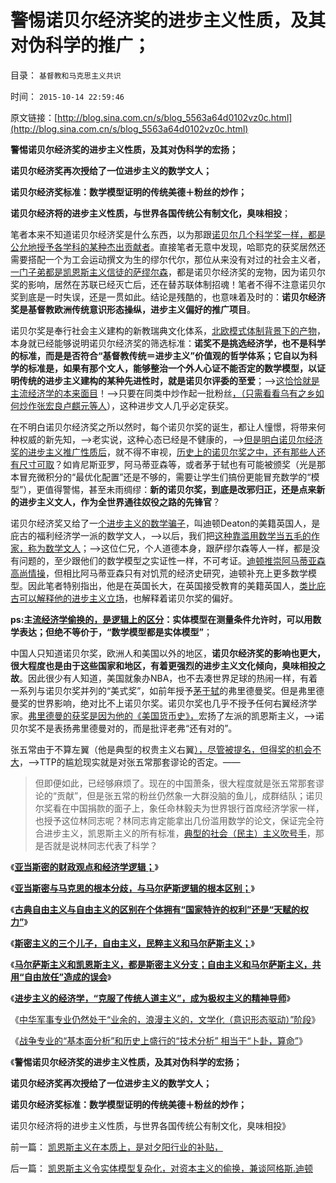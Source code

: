 # 警惕诺贝尔经济奖的进步主义性质，及其对伪科学的推广；

目录： `基督教和马克思主义共识` 

时间： `2015-10-14 22:59:46` 

原文链接：[http://blog.sina.com.cn/s/blog_5563a64d0102vz0c.html](http://blog.sina.com.cn/s/blog_5563a64d0102vz0c.html)

**警惕诺贝尔经济奖的进步主义性质，及其对伪科学的宏扬；**

**诺贝尔经济奖再次授给了一位进步主义的数学文人；**

**诺贝尔经济奖标准：数学模型证明的传统美德＋粉丝的炒作；**



**诺贝尔经济将的进步主义性质，与世界各国传统公有制文化，臭味相投**；

笔者本来不知道诺贝尔经济奖是什么东西，以为那跟[诺贝尔几个科学奖一样，都是公允地授予各学科的某种杰出贡献者](../../../2011/10/7/诺贝尔奖的声誉塑造了新制度学派的权威.md)。直接笔者无意中发现，哈耶克的获奖居然还需要搭配一个为工会运动撰文为生的缪尔代尔，那位从来没有对过的社会主义者，[一门子弟都是凯恩斯主义信徒的萨缪尔森](../../../2011/2/20/御用定制的萨缪尔森分子.md)，都是诺贝尔经济奖的宠物，因为诺贝尔奖的影响，居然在苏联已经灭亡后，还在替苏联体制招魂！笔者不得不注意诺贝尔奖到底是一时失误，还是一贯如此。结论是残酷的，也意味着及时的：**诺贝尔经济奖是基督教欧洲传统意识形态操纵，进步主义偏好的推广项目**。

诺贝尔奖是奉行社会主义建构的新教瑞典文化体系，[北欧模式体制背景下的产物](../../../2011/6/26/诺贝尔经济学奖是利益中立的吗？.md)，本身就已经能够说明诺贝尔经济奖的筛选标准：**诺奖不是挑选经济学，也不是科学的标准，而是是否符合“基督教传统＝进步主义”价值观的哲学体系；它自以为科学的标准是，如果有那个文人，能够整治一个外人心证不能否定的数学模型，以证明传统的进步主义建构的某种先进性时，就是诺贝尔评委的至爱**；——>[这恰恰就是主流经济学的本来面目](../../../2015/10/4/主流经济学why是伪科学，理解科学的抽象概念.md)！——>只要在同类中炒作起一批粉丝[，（只需看看乌有之乡如何炒作张宏良卢麒元等人](../../../2013/12/16/公方彬政委当局者迷，但与张宏良和卢麒元，仍有明显区别.md)），这种进步文人几乎必定获奖。

在不明白诺贝尔经济奖之所以然时，每个诺贝尔奖的诞生，都让人憧憬，将带来何种权威的新先知，——>老实说，这种心态已经是不健康的，——>[但是明白诺贝尔经济奖的进步主义推广性质后](../../../2011/10/3/欧洲传统的愚昧反动，诺贝尔经济学奖的学术权威！.md)，就不得不审视，[历史上的诺贝尔奖之中，还有那些人还有尺寸可取](../../../2011/12/9/诺贝尔奖Dc诺斯的经济史方法论的错误.md)？如肯尼斯亚罗，阿马蒂亚森等，或者茅于轼也有可能被颁奖（光是那本冒充微积分的“最优化配置”还是不够的，需要让学生们搞份更能冒充数学的“模型”），更值得警惕，甚至未雨绸缪：**新的诺贝尔奖，到底是改邪归正，还是点来新的进步主义文人，作为全世界通往奴役之路的先锋官**？

诺贝尔经济奖又给了一[个进步主义的数学骗子](../../../2012/10/16/又有两名数学骗子被嘉奖，诺贝尔奖终将声名狼籍.md)，叫迪顿Deaton的美籍英国人，是庇古的福利经济学一派的数学文人，——>以后，我们把[这种靠滥用数学当五毛的作家，称为数学文人](../../../2012/5/11/清贫的经济学让大批学者出卖良心.md)；——>这位仁兄，个人道德本身，跟萨缪尔森等人一样，都是没有问题的，至少跟他们的数学模型之实证性一样，不可考证。[迪顿推崇阿马蒂亚森高尚情操](../../../2014/11/4/茅于轼不是真理的化身，没有道德可以攻讦的弱点.md)，但相比阿马蒂亚森只有对饥荒的经济史研究，迪顿补充上更多数学模型。因此笔者特别指出，他是在英国长大，在英国接受教育的美籍英国人，[类比庇古可以解释他的进步主义立场](../../../2012/2/15/万恶之源皆为善；侵犯人权的人道主义.md)，也解释着诺贝尔奖的偏好。

**ps:主[流经济学偷换的，是逻辑上的区分](../../../2015/10/8/科学实证与学术自由关系，是公共政策与个体人权的关系.md)：实体模型在测量条件允许时，可以用数学表达；但绝不等价于，“数学模型都是实体模型”**；

中国人只知道诺贝尔奖，欧洲人和美国以外的地区，**诺贝尔经济奖的影响也更大，很大程度也是由于这些国家和地区，有着更强烈的进步主义文化倾向，臭味相投之故**。因此很少有人知道，美国就象办NBA，也不去凑世界足球的热闹一样，有着一系列与诺贝尔奖并列的“美式奖”，如前年授予[茅于轼](../../../2013/5/20/茅于轼和《环球时报》，谁应该“有则改之，无则加勉”？.md)的弗里德曼奖。但是弗里德曼奖的世界影响，绝对比不上诺贝尔奖。诺贝尔奖也几乎不授予任何右翼经济学家。[弗里德曼的获奖是因为他的《美国货币史》，](../../../2009/12/31/数学囚徒的芝加哥学派.md)宏扬了左派的凯恩斯主义，——>诺贝尔奖不是表扬弗里德曼对的，而是批评老弗“还有对的”。

张五常由于不算左翼（他是典型的权贵主义右翼[），尽管被提名，但得奖的机会不大](../../../2011/8/25/诺贝尔奖最应颁给张五常及其分子们.md)，——>TTP的尴尬现实就是对张五常那套谬论的否定。——
>但即便如此，已经够麻烦了。现在的中国萧条，很大程度就是张五常那套谬论的“贡献”，但是张五常的粉丝仍然象一大群没脑的鱼儿，成群结队；诺贝尔奖看在中国捐款的面子上，象任命林毅夫为世界银行首席经济学家一样，也授予这位林同志呢？林同志肯定能拿出几份滥用数学的论文，保证完全符合进步主义，凯恩斯主义的所有标准，[典型的社会（民主）主义吹号手](../../../2015/10/10/进步主义令主流经济学，成为专制和极权的工具.md)，那是否就是说林同志代表了科学？

《[**亚当斯密的财政观点和经济学逻辑；**](../../../2014/10/28/亚当斯密的财政观点和经济学逻辑.md)》

《[**亚当斯密与马克思的根本分歧，与马尔萨斯逻辑的根本区别；**](../../../2014/10/30/亚当斯密与马克思的根本分歧，与马尔萨斯逻辑的根本区别.md)》

《[**古典自由主义与自由主义的区别在个体拥有“国家特许的权利”还是“天赋的权力”**](../../../2014/4/8/古典自由主义也是斯密的门徒.md)》

《[**斯密主义的三个儿子，自由主义，民粹主义和马尔萨斯主义；**](../../../2012/7/16/亚当斯密的三个“儿子”自由主义，民粹主义和马尔萨斯主义.md)》

《[**马尔萨斯主义和凯恩斯主义，都是斯密主义分支；自由主义和马尔萨斯主义，共用“自由放任”造成的误会**](../../../2012/7/15/经济周期的根源是政治经济特权.md)》

《[**进步主义的经济学，“克服了传统人道主义”，成为极权主义的精神导师**](../../../2015/10/10/进步主义令主流经济学，成为专制和极权的工具.md)》

《[中华军事专业仍然处于“业余的，浪漫主义的，文学化（意识形态驱动）”阶段](../../../2015/10/12/基于实体模型方法论的军事科学和正规化；.md)》

《[战争专业的“基本面分析”和历史上盛行的“技术分析” 相当于“卜卦，算命”](../../../2015/10/13/战争专业的“基本面分析”和历史上盛行的“技术分析”；.md)》

《**警惕诺贝尔经济奖的进步主义性质，及其对伪科学的宏扬；**

**诺贝尔经济奖再次授给了一位进步主义的数学文人；**

**诺贝尔经济奖标准：数学模型证明的传统美德＋粉丝的炒作；**

诺贝尔经济将的进步主义性质，与世界各国传统公有制文化，臭味相投》

前一篇： [凯恩斯主义在本质上，是对夕阳行业的补贴，](../../../2015/10/16/凯恩斯主义在本质上，是对夕阳行业的补贴，.md)

后一篇： [凯恩斯主义令实体模型复杂化，对资本主义的偷换，兼谈阿格斯.迪顿](../../../2015/10/14/凯恩斯主义令实体模型复杂化，对资本主义的偷换，兼谈阿格斯.迪顿.md)


